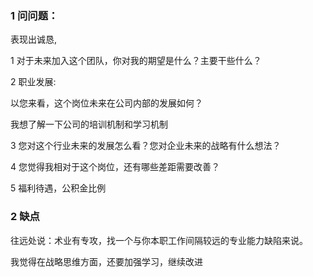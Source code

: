 
### 1 问问题：


表现出诚恳,

1  对于未来加入这个团队，你对我的期望是什么？主要干些什么？

2  职业发展:

  以您来看，这个岗位未来在公司内部的发展如何？
  
  我想了解一下公司的培训机制和学习机制

3  您对这个行业未来的发展怎么看？您对企业未来的战略有什么想法？

4  您觉得我相对于这个岗位，还有哪些差距需要改善？

5  福利待遇，公积金比例


### 2 缺点


往远处说：术业有专攻，找一个与你本职工作间隔较远的专业能力缺陷来说。

我觉得在战略思维方面，还要加强学习，继续改进
